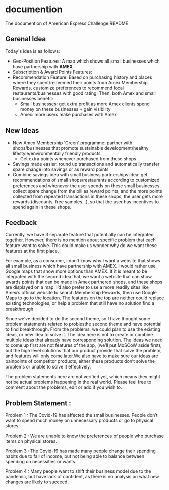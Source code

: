 # documention
The documention of American Express Challenge README

## Gerenal Idea
Today's idea is as follows:
* Geo-Position Features: A map which shows all small businesses which have partnership with **AMEX**
* Subscription & Award Points Features:
* Recommendation Feature:  Based on purchasing history and places where they spent/redeemed their points from Amex Membership Rewards, customize preferences to recommend local restaurants/businesses with good rating. Then, both Amex and small businesses benefit:
   - Small businesses: get extra profit as more Amex clients spend money on these businesses + gain visibility 
   - Amex: more users make purchases with Amex 

## New Ideas
* New Amex Membership 'Green' programme: partner with shops/businesses that promote sustainable development/healthy lifestyle/environmentally friendly products
   - Get extra points whenever purchased from these shops
* Savings made easier: round up transactions and automatically transfer spare change into savings or as reward points
* Combine savings idea with small business partnerships idea: get recommendations of small shops/restaurants according to customized preferences and whenever the user spends on these small businesses, collect spare change from the bill as reward points, and the more points collected from repeated transactions in these shops, the user gets more rewards (discounts, free samples...), so that the user has incentives to spend again in these shops.

## Feedback

Currently, we have 3 separate feature that potentially can be integrated together. However, there is no mention about specific problem that each feature want to solve. This could make us wonder why do we want these features at the first place.

For example, as a consumer, I don’t know why I want a website that shows all small business which have partnership with AMEX. I would rather use Google maps that show more options than AMEX. If it is meant to be integrated with the second idea that, we want a website that can show awards points that can be made in Amex partnered shops, and these shops are displayed on a map. I’d also prefer to use a more readily sites like Amex’s official website to search Membership Rewards, then use Google Maps to go to the location. The features on the top are neither could replace existing technologies, or help a problem that still have no solution find a breakthrough.

Since we’ve decided to do the second theme, so I have thought some problem statements related to problesthe second theme and have potential to find breakthrough. From the problems, we could plan to use the existing ideas, or new idea to solve it. The idea here is not to create or combine multiple ideas that already have corresponding solution. The ideas we need to come up first are not features of the app, (we’ll put MoSCoW aside first), but the high level solutions that our product provide that solve the problem, and features will only come later.We also have to make sure our ideas are painpoints of competitor products, either these products don’t solve the problems or unable to solve it effectively.

The problem statements here are not verified yet, which means they might not be actual problems happening in the real world. Please feel free to comment about the problems, edit or add if you wish to.

## Problem Statement : 

Problem 1 : The Covid-19 has affected the small businesses. People don’t want to spend much money on unnecessary products or go to physical stores.

Problem 2 : We are unable to know the preferences of people who purchase items on physical stores.

Problem 3 : The Covid-19 has made many people change their spending habits due to fall of income, but not being able to balance between spending on necessities or wants.

Problem 4 : Many people want to shift their business model due to the pandemic, but have lack of confident, as there is no analysis on what new changes are likely to succeed.
